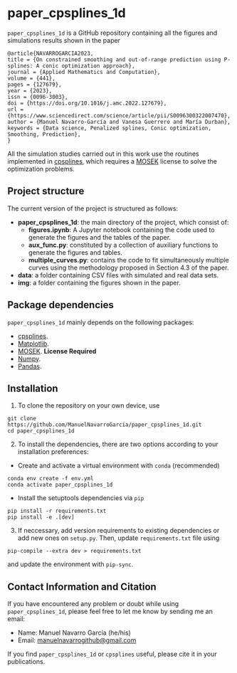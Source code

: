 # paper_cpsplines_1d

`paper_cpsplines_1d` is a GitHub repository containing all the figures and
simulations results shown in the paper

```{bash}
@article{NAVARROGARCIA2023,
title = {On constrained smoothing and out-of-range prediction using P-splines: A conic optimization approach},
journal = {Applied Mathematics and Computation},
volume = {441},
pages = {127679},
year = {2023},
issn = {0096-3003},
doi = {https://doi.org/10.1016/j.amc.2022.127679},
url = {https://www.sciencedirect.com/science/article/pii/S0096300322007470},
author = {Manuel Navarro-García and Vanesa Guerrero and María Durban},
keywords = {Data science, Penalized splines, Conic optimization, Smoothing, Prediction},
}
```

All the simulation studies carried out in this work use the routines implemented
in [cpsplines](https://github.com/ManuelNavarroGarcia/cpsplines), which requires
a [MOSEK](https://www.mosek.com) license to solve the optimization problems.

## Project structure

The current version of the project is structured as follows:

* **paper_cpsplines_1d**: the main directory of the project, which consist of:
  * **figures.ipynb**: A Jupyter notebook containing the code used to generate
    the figures and the tables of the paper.
  * **aux_func.py**: constituted by a collection of auxiliary functions to
    generate the figures and tables.
  * **multiple_curves.py**: contains the code to fit simultaneously multiple
    curves using the methodology proposed in Section 4.3 of the paper.
* **data**: a folder containing CSV files with simulated and real data sets.
* **img**: a folder containing the figures shown in the paper.

## Package dependencies

`paper_cpsplines_1d` mainly depends on the following packages:

* [cpsplines](https://pypi.org/project/cpsplines/).
* [Matplotlib](https://matplotlib.org/).
* [MOSEK](https://www.mosek.com). **License Required**
* [Numpy](https://numpy.org/).
* [Pandas](https://pandas.pydata.org/).

## Installation

1. To clone the repository on your own device, use

```{bash}
git clone https://github.com/ManuelNavarroGarcia/paper_cpsplines_1d.git
cd paper_cpsplines_1d
```

2. To install the dependencies, there are two options according to your
   installation preferences:

* Create and activate a virtual environment with `conda` (recommended)

```{bash}
conda env create -f env.yml
conda activate paper_cpsplines_1d
```

* Install the setuptools dependencies via `pip`

```{bash}
pip install -r requirements.txt
pip install -e .[dev]
```

3. If neccessary, add version requirements to existing dependencies or add new
   ones on `setup.py`. Then, update `requirements.txt` file using

```{bash}
pip-compile --extra dev > requirements.txt
```

and update the environment with `pip-sync`.

## Contact Information and Citation

If you have encountered any problem or doubt while using `paper_cpsplines_1d`,
please feel free to let me know by sending me an email:

* Name: Manuel Navarro García (he/his)
* Email: manuelnavarrogithub@gmail.com

If you find `paper_cpsplines_1d` or `cpsplines` useful, please cite it in your
publications.
